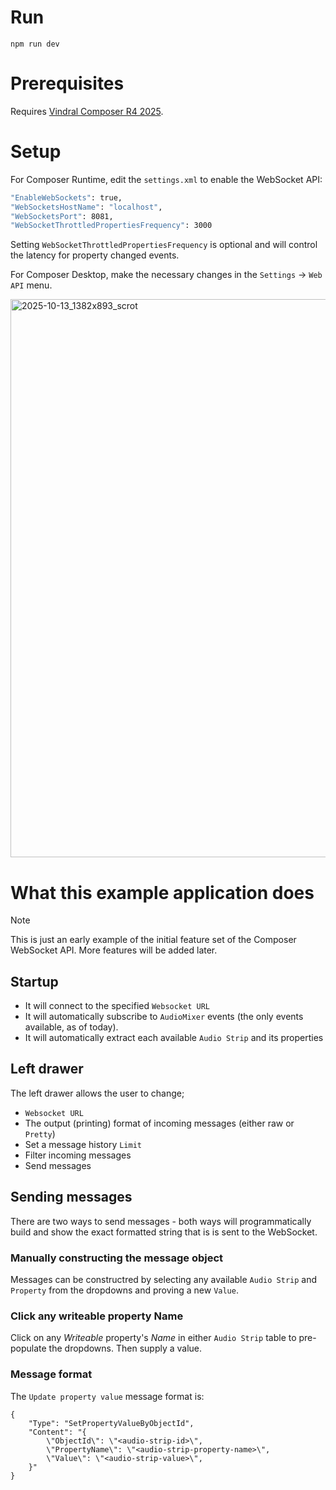 # Run

`npm run dev`

# Prerequisites

Requires [Vindral Composer R4 2025](https://vindral.com/composer/).

# Setup

For Composer Runtime, edit the `settings.xml` to enable the WebSocket API:

```BASH
"EnableWebSockets": true,
"WebSocketsHostName": "localhost",
"WebSocketsPort": 8081,
"WebSocketThrottledPropertiesFrequency": 3000
```

Setting `WebSocketThrottledPropertiesFrequency` is optional and will control the latency for property changed events.

For Composer Desktop, make the necessary changes in the `Settings` -> `Web API` menu.

<img width="1382" height="893" alt="2025-10-13_1382x893_scrot" src="https://github.com/user-attachments/assets/03fcf71d-4b24-4f83-a353-fca1e61c8ffe" />

# What this example application does

> [!NOTE]
> This is just an early example of the initial feature set of the Composer WebSocket API. More features will be added later.

## Startup

- It will connect to the specified `Websocket URL`
- It will automatically subscribe to `AudioMixer` events (the only events available, as of today).
- It will automatically extract each available `Audio Strip` and its properties

## Left drawer

The left drawer allows the user to change;

- `Websocket URL`
- The output (printing) format of incoming messages (either raw or `Pretty`)
- Set a message history `Limit`
- Filter incoming messages
- Send messages

## Sending messages

There are two ways to send messages - both ways will programmatically build and show the exact formatted string that is is sent to the WebSocket.

### Manually constructing the message object

Messages can be constructred by selecting any available `Audio Strip` and `Property` from the dropdowns and proving a new `Value`.

### Click any writeable property Name

Click on any _Writeable_ property's _Name_ in either `Audio Strip` table to pre-populate the dropdowns. Then supply a value.

### Message format

The `Update property value` message format is:

```
{
    "Type": "SetPropertyValueByObjectId",
    "Content": "{
        \"ObjectId\": \"<audio-strip-id>\",
        \"PropertyName\": \"<audio-strip-property-name>\",
        \"Value\": \"<audio-strip-value>\",
    }"
}
```
